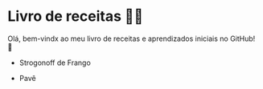 # Livro de receitas :woman_cook:

Olá, bem-vindx ao meu livro de receitas e aprendizados iniciais no GitHub! :wave:

- Strogonoff de Frango

- Pavê
